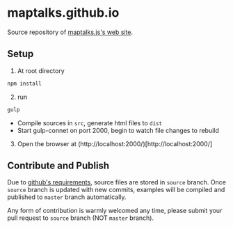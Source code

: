 # maptalks.github.io

Source repository of [maptalks.js's web site](https://maptalks.org).

## Setup

1. At root directory

```bash
npm install
```

2. run

```bash
gulp
```
* Compile sources in `src`, generate html files to `dist`
* Start gulp-connet on port 2000, begin to watch file changes to rebuild

3. Open the browser at
(http://localhost:2000/)[http://localhost:2000/]

## Contribute and Publish

Due to [github's requirements](https://help.github.com/articles/user-organization-and-project-pages/#user--organization-pages), source files are stored in `source` branch. Once `source` branch is updated with new commits, examples will be compiled and published to `master` branch automatically.

Any form of contribution is warmly welcomed any time, please submit your pull request to `source` branch (NOT `master` branch). 
